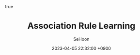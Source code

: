 ---
title: Association Rule Learning
author: SeHoon
date: 2023-04-05 22:32:00 +0900
categories: [Machine Learning, ML_Introduction]
tags: [machine learning, python]
math: true
mermaid: true
---